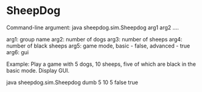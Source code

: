 SheepDog
========

Command-line argument:
java sheepdog.sim.Sheepdog arg1 arg2 ....

arg1: group name
arg2: number of dogs
arg3: number of sheeps
arg4: number of black sheeps
arg5: game mode, basic - false, advanced - true
arg6: gui

Example:
Play a game with 5 dogs, 10 sheeps, five of which are black in the basic mode. Display GUI.

java sheepdog.sim.Sheepdog dumb 5 10 5 false true
